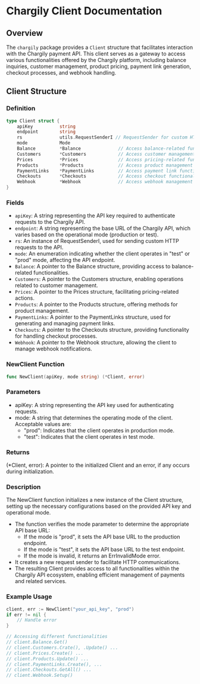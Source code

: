 # Chargily Client Documentation

## Overview

The `chargily` package provides a `Client` structure that facilitates interaction with the Chargily payment API. This client serves as a gateway to access various functionalities offered by the Chargily platform, including balance inquiries, customer management, product pricing, payment link generation, checkout processes, and webhook handling.

## Client Structure

### Definition

```go
type Client struct {
    apiKey   		string
    endpoint 		string
    rs              utils.RequestSenderI // RequestSender for custom HTTP requests
    mode            Mode
    Balance         *Balance              // Access balance-related functionalities
    Customers       *Customers            // Access customer management functionalities
    Prices          *Prices               // Access pricing-related functionalities
    Products        *Products             // Access product management functionalities
    PaymentLinks    *PaymentLinks         // Access payment link functionalities
    Checkouts       *Checkouts            // Access checkout functionalities
    Webhook         *Webhook              // Access webhook management functionalities
}
```

### Fields

- `apiKey`: A string representing the API key required to authenticate requests to the Chargily API.
- `endpoint`: A string representing the base URL of the Chargily API, which varies based on the operational mode (production or test).
- `rs`: An instance of RequestSenderI, used for sending custom HTTP requests to the API.
- `mode`: An enumeration indicating whether the client operates in "test" or "prod" mode, affecting the API endpoint.
- `Balance`: A pointer to the Balance structure, providing access to balance-related functionalities.
- `Customers`: A pointer to the Customers structure, enabling operations related to customer management.
- `Prices`: A pointer to the Prices structure, facilitating pricing-related actions.
- `Products`: A pointer to the Products structure, offering methods for product management.
- `PaymentLinks`: A pointer to the PaymentLinks structure, used for generating and managing payment links.
- `Checkouts`: A pointer to the Checkouts structure, providing functionality for handling checkout processes.
- `Webhook`: A pointer to the Webhook structure, allowing the client to manage webhook notifications.

### NewClient Function

```go
func NewClient(apiKey, mode string) (*Client, error)
```

### Parameters

- apiKey: A string representing the API key used for authenticating requests.
- mode: A string that determines the operating mode of the client. Acceptable values are:
  - "prod": Indicates that the client operates in production mode.
  - "test": Indicates that the client operates in test mode.

### Returns

(\*Client, error): A pointer to the initialized Client and an error, if any occurs during initialization.

### Description

The NewClient function initializes a new instance of the Client structure, setting up the necessary configurations based on the provided API key and operational mode.

- The function verifies the mode parameter to determine the appropriate API base URL:
  - If the mode is "prod", it sets the API base URL to the production endpoint.
  - If the mode is "test", it sets the API base URL to the test endpoint.
  - If the mode is invalid, it returns an ErrInvalidMode error.
- It creates a new request sender to facilitate HTTP communications.
- The resulting Client provides access to all functionalities within the Chargily API ecosystem, enabling efficient management of payments and related services.

### Example Usage

```go
client, err := NewClient("your_api_key", "prod")
if err != nil {
    // Handle error
}

// Accessing different functionalities
// client.Balance.Get()
// client.Customers.Crate(), .Update() ...
// client.Prices.Create() ...
// client.Products.Update() ...
// client.PaymentLinks.Create(), ...
// client.Checkouts.GetAll() ...
// client.Webhook.Setup()
```
